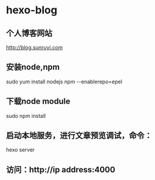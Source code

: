 # hexo-blog
## 个人博客网站
http://blog.sunruyi.com

## 安装node,npm
sudo yum install nodejs npm --enablerepo=epel
## 下载node module
sudo npm install
## 启动本地服务，进行文章预览调试，命令：
hexo server
## 访问：http://ip address:4000
